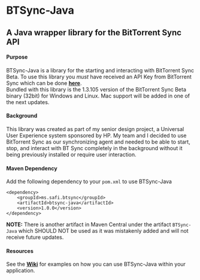 # BTSync-Java
## A Java wrapper library for the BitTorrent Sync API

#### Purpose
BTSync-Java is a library for the starting and interacting with BitTorrent Sync Beta. To use this library you *must* have received an API Key from BitTorrent Sync which can be done [**here**](http://www.bittorrent.com/sync/developers).  
Bundled with this library is the 1.3.105 version of the BitTorrent Sync Beta binary (32bit) for Windows and Linux.
Mac support will be added in one of the next updates.

#### Background
This library was created as part of my senior design project, a Universal User Experience system sponsored by HP. My team and I decided to use BitTorrent Sync as our synchronizing agent and needed to be able to start, stop, and interact with BT Sync completely in the background without it being previously installed or require user interaction.

#### Maven Dependency

Add the following dependency to your `pom.xml` to use BTSync-Java

~~~
<dependency>
	<groupId>ms.safi.btsync</groupId>
	<artifactId>btsync-java</artifactId>
	<version>1.0.0</version>
</dependency>
~~~
**NOTE:** There is another artifact in Maven Central under the artifact `BTSync-Java` which SHOULD NOT be used as it was mistakenly added and will not receive future updates. 

#### Resources

See the [**Wiki**](https://bitbucket.org/osafi/btsync-java/wiki/Home) for examples on how you can use BTSync-Java within your application.